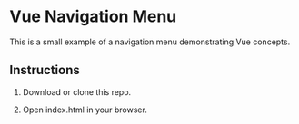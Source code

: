 # Vue Navigation Menu

This is a small example of a navigation menu demonstrating Vue concepts.

## Instructions

1. Download or clone this repo.

2. Open index.html in your browser.
